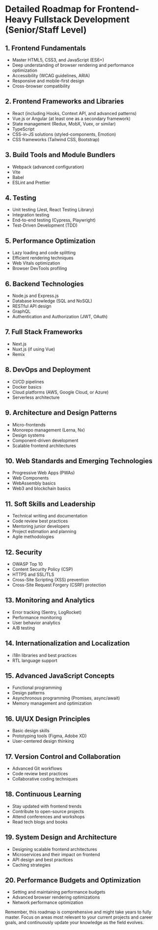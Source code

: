# Detailed Roadmap for Frontend-Heavy Fullstack Development (Senior/Staff Level)

## 1. Frontend Fundamentals
- Master HTML5, CSS3, and JavaScript (ES6+)
- Deep understanding of browser rendering and performance optimization
- Accessibility (WCAG guidelines, ARIA)
- Responsive and mobile-first design
- Cross-browser compatibility

## 2. Frontend Frameworks and Libraries
- React (including Hooks, Context API, and advanced patterns)
- Vue.js or Angular (at least one as a secondary framework)
- State management (Redux, MobX, Vuex, or similar)
- TypeScript
- CSS-in-JS solutions (styled-components, Emotion)
- CSS frameworks (Tailwind CSS, Bootstrap)

## 3. Build Tools and Module Bundlers
- Webpack (advanced configuration)
- Vite
- Babel
- ESLint and Prettier

## 4. Testing
- Unit testing (Jest, React Testing Library)
- Integration testing
- End-to-end testing (Cypress, Playwright)
- Test-Driven Development (TDD)

## 5. Performance Optimization
- Lazy loading and code splitting
- Efficient rendering techniques
- Web Vitals optimization
- Browser DevTools profiling

## 6. Backend Technologies
- Node.js and Express.js
- Database knowledge (SQL and NoSQL)
- RESTful API design
- GraphQL
- Authentication and Authorization (JWT, OAuth)

## 7. Full Stack Frameworks
- Next.js
- Nuxt.js (if using Vue)
- Remix

## 8. DevOps and Deployment
- CI/CD pipelines
- Docker basics
- Cloud platforms (AWS, Google Cloud, or Azure)
- Serverless architecture

## 9. Architecture and Design Patterns
- Micro-frontends
- Monorepo management (Lerna, Nx)
- Design systems
- Component-driven development
- Scalable frontend architectures

## 10. Web Standards and Emerging Technologies
- Progressive Web Apps (PWAs)
- Web Components
- WebAssembly basics
- Web3 and blockchain basics

## 11. Soft Skills and Leadership
- Technical writing and documentation
- Code review best practices
- Mentoring junior developers
- Project estimation and planning
- Agile methodologies

## 12. Security
- OWASP Top 10
- Content Security Policy (CSP)
- HTTPS and SSL/TLS
- Cross-Site Scripting (XSS) prevention
- Cross-Site Request Forgery (CSRF) protection

## 13. Monitoring and Analytics
- Error tracking (Sentry, LogRocket)
- Performance monitoring
- User behavior analytics
- A/B testing

## 14. Internationalization and Localization
- i18n libraries and best practices
- RTL language support

## 15. Advanced JavaScript Concepts
- Functional programming
- Design patterns
- Asynchronous programming (Promises, async/await)
- Memory management and optimization

## 16. UI/UX Design Principles
- Basic design skills
- Prototyping tools (Figma, Adobe XD)
- User-centered design thinking

## 17. Version Control and Collaboration
- Advanced Git workflows
- Code review best practices
- Collaborative coding techniques

## 18. Continuous Learning
- Stay updated with frontend trends
- Contribute to open-source projects
- Attend conferences and workshops
- Read tech blogs and books

## 19. System Design and Architecture
- Designing scalable frontend architectures
- Microservices and their impact on frontend
- API design and best practices
- Caching strategies

## 20. Performance Budgets and Optimization
- Setting and maintaining performance budgets
- Advanced browser rendering optimizations
- Network performance optimization

Remember, this roadmap is comprehensive and might take years to fully master. Focus on areas most relevant to your current projects and career goals, and continuously update your knowledge as the field evolves.

